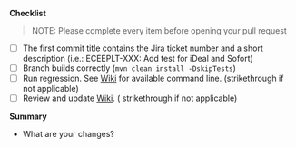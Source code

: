 **Checklist**

> NOTE: Please complete every item before opening your pull request

-   [ ] The first commit title contains the Jira ticket number and a short description (i.e.:
    ECEEPLT-XXX: Add test for iDeal and Sofort)
-   [ ] Branch builds correctly (`mvn clean install -DskipTests`)
-   [ ] Run regression. See [Wiki](https://wiki.autodesk.com/display/EFDE/PLATINUM+-+Platform+Automation+CLT+Tests+execution)
    for available command line. (strikethrough if not applicable)
-   [ ] Review and update [Wiki](https://wiki.autodesk.com/display/EFDE/PLATINUM+-+Platform+Automation+CLT+Tests+execution). (
    strikethrough if not applicable)

**Summary**

- What are your changes?
